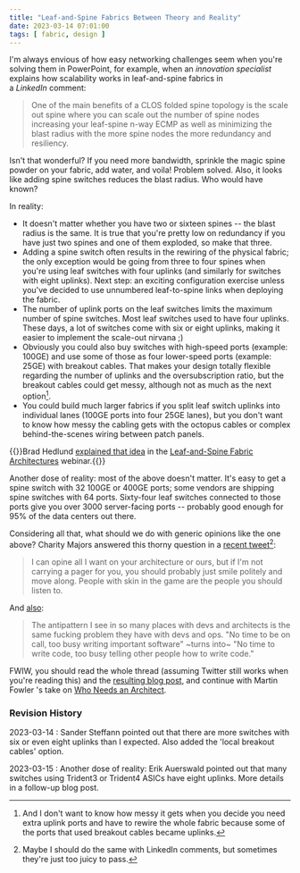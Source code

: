 ```yaml
---
title: "Leaf-and-Spine Fabrics Between Theory and Reality"
date: 2023-03-14 07:01:00
tags: [ fabric, design ]
---
```

I'm always envious of how easy networking challenges seem when you're solving them in PowerPoint, for example, when an *innovation specialist* explains how scalability works in leaf-and-spine fabrics in a *LinkedIn* comment:

> One of the main benefits of a CLOS folded spine topology is the scale out spine where you can scale out the number of spine nodes increasing your leaf-spine n-way ECMP as well as minimizing the blast radius with the more spine nodes the more redundancy and resiliency.

Isn't that wonderful? If you need more bandwidth, sprinkle the magic spine powder on your fabric, add water, and voila! Problem solved. Also, it looks like adding spine switches reduces the blast radius. Who would have known?
<!--more-->
In reality:

- It doesn't matter whether you have two or sixteen spines -- the blast radius is the same. It is true that you're pretty low on redundancy if you have just two spines and one of them exploded, so make that three.
- Adding a spine switch often results in the rewiring of the physical fabric; the only exception would be going from three to four spines when you're using leaf switches with four uplinks (and similarly for switches with eight uplinks). Next step: an exciting configuration exercise unless you've decided to use unnumbered leaf-to-spine links when deploying the fabric. 
- The number of uplink ports on the leaf switches limits the maximum number of spine switches. Most leaf switches used to have four uplinks. These days, a lot of switches come with six or eight uplinks, making it easier to implement the scale-out nirvana ;)
- Obviously you could also buy switches with high-speed ports (example: 100GE) and use some of those as four lower-speed ports (example: 25GE) with breakout cables. That makes your design totally flexible regarding the number of uplinks and the oversubscription ratio, but the breakout cables could get messy, although not as much as the next option[^MS].
- You could build much larger fabrics if you split leaf switch uplinks into individual lanes (100GE ports into four 25GE lanes), but you don't want to know how messy the cabling gets with the octopus cables or complex behind-the-scenes wiring between patch panels.

[^MS]: And I don't want to know how messy it gets when you decide you need extra uplink ports and have to rewire the whole fabric because some of the ports that used breakout cables became uplinks.

{{<note info>}}Brad Hedlund [explained that idea](https://my.ipspace.net/bin/list?id=Clos#PHY_TOPOLOGY) in the [Leaf-and-Spine Fabric Architectures](https://www.ipspace.net/Leaf-and-Spine_Fabric_Architectures) webinar.{{</note>}}

Another dose of reality: most of the above doesn't matter. It's easy to get a spine switch with 32 100GE or 400GE ports; some vendors are shipping spine switches with 64 ports. Sixty-four leaf switches connected to those ports give you over 3000 server-facing ports -- probably good enough for 95% of the data centers out there.

Considering all that, what should we do with generic opinions like the one above? Charity Majors answered this thorny question in a [recent tweet](https://twitter.com/mipsytipsy/status/1628295844251435013)[^LC]:

> I can opine all I want on your architecture or ours, but if I'm not carrying a pager for you, you should probably just smile politely and move along. People with skin in the game are the people you should listen to.

[^LC]: Maybe I should do the same with LinkedIn comments, but sometimes they're just too juicy to pass.

And [also](https://twitter.com/mipsytipsy/status/1628299299867226113):

> The antipattern I see in so many places with devs and architects is the same fucking problem they have with devs and ops. "No time to be on call, too busy writing important software" ~turns into~ "No time to write code, too busy telling other people how to write code."

FWIW, you should read the whole thread (assuming Twitter still works when you're reading this) and the [resulting blog post](https://charity.wtf/2023/03/09/architects-anti-patterns-and-organizational-fuckery/), and continue with Martin Fowler 's take on [Who Needs an Architect](https://martinfowler.com/ieeeSoftware/whoNeedsArchitect.pdf).

### Revision History

2023-03-14
: Sander Steffann pointed out that there are more switches with six or even eight uplinks than I expected. Also added the 'local breakout cables' option.

2023-03-15
: Another dose of reality: Erik Auerswald pointed out that many switches using Trident3 or Trident4 ASICs have eight uplinks. More details in a follow-up blog post.
